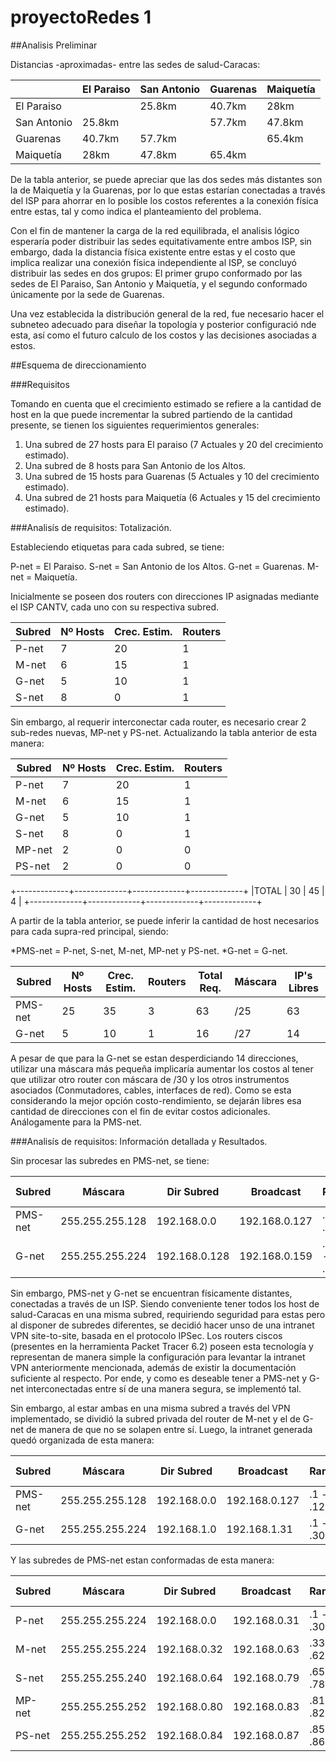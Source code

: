# proyectoRedes 1


##Analisis Preliminar

Distancias -aproximadas- entre las sedes de salud-Caracas:

|             | El Paraiso  | San Antonio | Guarenas    | Maiquetía   | 
|-------------|-------------|-------------|-------------|-------------|
| El Paraiso  |             | 25.8km      | 40.7km      | 28km        |
| San Antonio | 25.8km      |             | 57.7km      | 47.8km      |
| Guarenas    | 40.7km      | 57.7km      |             | 65.4km      |
| Maiquetía   | 28km        | 47.8km      | 65.4km      |             |


De la tabla anterior, se puede apreciar que las dos sedes más distantes son la de Maiquetía y la Guarenas, por lo que estas estarían conectadas a través del ISP para ahorrar en lo posible los costos referentes a la conexión física entre estas, tal y como indica el planteamiento del problema. 

Con el fin de mantener la carga de la red equilibrada, el analisis lógico esperaría poder distribuir las sedes equitativamente entre ambos ISP, sin embargo, dada la distancia física existente entre estas y el costo que implica realizar una conexión física independiente al ISP, se concluyó distribuir las sedes en dos grupos: El primer grupo conformado por las sedes de El Paraiso, San Antonio y Maiquetía, y el segundo conformado únicamente por la sede de Guarenas. 

Una vez establecida la distribución general de la red, fue necesario hacer el subneteo adecuado para diseñar la topología y posterior configuració nde esta, así como el futuro calculo de los costos y las decisiones asociadas a estos. 

##Esquema de direccionamiento

###Requisitos

Tomando en cuenta que el crecimiento estimado se refiere a la cantidad de host en la que puede incrementar la subred partiendo de la cantidad presente, se tienen los siguientes requerimientos generales: 

1. Una subred de 27 hosts para El paraiso (7 Actuales y 20 del crecimiento estimado).
2. Una subred de 8  hosts para San Antonio de los Altos.
3. Una subred de 15 hosts para Guarenas (5 Actuales y 10 del crecimiento estimado).
4. Una subred de 21 hosts para Maiquetía (6 Actuales y 15 del crecimiento estimado).

###Analisís de requisitos: Totalización.

Estableciendo etiquetas para cada subred, se tiene:

P-net = El Paraiso.
S-net = San Antonio de los Altos.
G-net = Guarenas.
M-net = Maiquetía.

Inicialmente se poseen dos routers con direcciones IP asignadas mediante el ISP CANTV, cada uno con su respectiva subred. 

| Subred      | Nº Hosts    | Crec. Estim.| Routers     |
|-------------|-------------|-------------|-------------|
| P-net       | 7           | 20          | 1           |
| M-net       | 6           | 15          | 1           |
| G-net       | 5           | 10          | 1           |
| S-net       | 8           | 0           | 1           |

Sin embargo, al requerir interconectar cada router, es necesario crear 2 sub-redes nuevas, MP-net y PS-net. Actualizando la tabla anterior de esta manera:

| Subred      | Nº Hosts    | Crec. Estim.| Routers     |
|-------------|-------------|-------------|-------------|
| P-net       | 7           | 20          | 1           |
| M-net       | 6           | 15          | 1           |
| G-net       | 5           | 10          | 1           |
| S-net       | 8           | 0           | 1           |
| MP-net      | 2           | 0           | 0           |
| PS-net      | 2           | 0           | 0           |

+-------------+-------------+-------------+-------------+
|TOTAL        | 30          | 45          | 4           |
+-------------+-------------+-------------+-------------+ 


A partir de la tabla anterior, se puede inferir la cantidad de host necesarios para cada supra-red principal, siendo:

*PMS-net = P-net, S-net, M-net, MP-net y PS-net.
*G-net   = G-net.

| Subred      | Nº Hosts    | Crec. Estim.| Routers     | Total Req.  | Máscara     | IP's Libres |
|-------------|-------------|-------------|-------------|-------------|-------------|-------------|
| PMS-net     | 25          | 35          | 3           | 63          | /25         | 63          |
| G-net       | 5           | 10          | 1           | 16          | /27         | 14          |

A pesar de que para la G-net se estan desperdiciando 14 direcciones, utilizar una máscara más pequeña implicaría aumentar los costos al tener que utilizar otro router con máscara de /30 y los otros instrumentos asociados (Conmutadores, cables, interfaces de red). Como se esta considerando la mejor opción costo-rendimiento, se dejarán libres esa cantidad de direcciones con el fin de evitar costos adicionales. Análogamente para la PMS-net.

###Analisís de requisitos: Información detallada y Resultados.

Sin procesar las subredes en PMS-net, se tiene:

| Subred | Máscara         | Dir Subred    | Broadcast     | Rango       | D. Libres |
|--------|-----------------|---------------|---------------|-------------|-----------|
| PMS-net| 255.255.255.128 | 192.168.0.0   | 192.168.0.127 | .1 - .126   | 63        |
| G-net  | 255.255.255.224 | 192.168.0.128 | 192.168.0.159 | .129 - .159 | 14        |

Sin embargo, PMS-net y G-net se encuentran físicamente distantes, conectadas a través de un ISP. Siendo conveniente tener todos los host de salud-Caracas en una misma subred, requiriendo seguridad para estas pero al disponer de subredes diferentes, se decidió hacer unso de una intranet VPN site-to-site, basada en el protocolo IPSec. Los routers ciscos (presentes en la herramienta Packet Tracer 6.2) poseen esta tecnología y representan de manera simple la configuración para levantar la intranet VPN anteriormente mencionada, además de existir la documentación suficiente al respecto. Por ende, y como es deseable tener a PMS-net y G-net interconectadas entre sí de una manera segura, se implementó tal.

Sin embargo, al estar ambas en una misma subred a través del VPN implementado, se dividió la subred privada del router de M-net y el de G-net de manera de que no se solapen entre sí. Luego, la intranet generada quedó organizada de esta manera:

| Subred | Máscara         | Dir Subred    | Broadcast     | Rango     | D. Libres |
|--------|-----------------|---------------|---------------|-----------|-----------|
| PMS-net| 255.255.255.128 | 192.168.0.0   | 192.168.0.127 | .1 - .126 | 63        |
| G-net  | 255.255.255.224 | 192.168.1.0   | 192.168.1.31  | .1 - .30  | 14        |

Y las subredes de PMS-net estan conformadas de esta manera:

| Subred | Máscara         | Dir Subred    | Broadcast     | Rango     | D. Libres |
|--------|-----------------|---------------|---------------|-----------|-----------|
| P-net  | 255.255.255.224 | 192.168.0.0   | 192.168.0.31  | .1 - .30  | 2         |
| M-net  | 255.255.255.224 | 192.168.0.32  | 192.168.0.63  | .33 - .62 | 8         |
| S-net  | 255.255.255.240 | 192.168.0.64  | 192.168.0.79  | .65 - .78 | 5         |
| MP-net | 255.255.255.252 | 192.168.0.80  | 192.168.0.83  | .81 - .82 | 0         |
| PS-net | 255.255.255.252 | 192.168.0.84  | 192.168.0.87  | .85 - .86 | 0         |